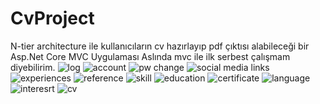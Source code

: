 # CvProject
N-tier architecture ile kullanıcıların cv hazırlayıp pdf çıktısı alabileceği bir Asp.Net Core MVC Uygulaması
Aslında mvc ile ilk serbest çalışmam diyebilirim.
![log](https://github.com/mahmutgulen/CvProject/assets/69367981/93884b12-90f2-432c-b99f-55d4798760f5)
![account](https://github.com/mahmutgulen/CvProject/assets/69367981/70d2fdaf-2a1c-431e-91f2-24152fe8efaf)
![pw change](https://github.com/mahmutgulen/CvProject/assets/69367981/82c854aa-9ea5-4bf3-a28b-0e786bfd7d8c)
![social media links](https://github.com/mahmutgulen/CvProject/assets/69367981/ee510913-95c4-4069-b1f9-8005e05a0f05)
![experiences](https://github.com/mahmutgulen/CvProject/assets/69367981/f70ddb35-024f-4d47-963a-a1bab6a0ec5b)
![reference](https://github.com/mahmutgulen/CvProject/assets/69367981/411f349a-8b75-4bab-a92a-97c690626327)
![skill](https://github.com/mahmutgulen/CvProject/assets/69367981/5dc9b849-8b36-41a8-803c-e86e01fc842a)
![education](https://github.com/mahmutgulen/CvProject/assets/69367981/c433cecf-586a-40ff-924f-9c14da9d9f34)
![certificate](https://github.com/mahmutgulen/CvProject/assets/69367981/9b53d281-1c3c-4478-ac0c-3fa64c901b30)
![language](https://github.com/mahmutgulen/CvProject/assets/69367981/abe0ad6d-5987-48ef-8b46-0241416e8d8c)
![interesrt](https://github.com/mahmutgulen/CvProject/assets/69367981/c0c4ba24-adac-416f-bfb9-a431557906dc)
![cv](https://github.com/mahmutgulen/CvProject/assets/69367981/1dc08f94-ced3-49b3-a880-4929d34d9dc2)
